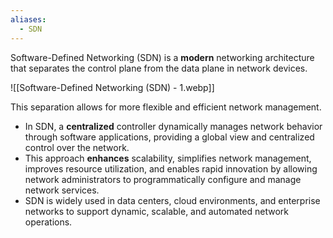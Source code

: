 ```yaml
---
aliases:
  - SDN
---
```

Software-Defined Networking (SDN) is a **modern** networking architecture that separates the control plane from the data plane in network devices.

![[Software-Defined Networking (SDN) - 1.webp]]

This separation allows for more flexible and efficient network management.
- In SDN, a **centralized** controller dynamically manages network behavior through software applications, providing a global view and centralized control over the network.
- This approach **enhances** scalability, simplifies network management, improves resource utilization, and enables rapid innovation by allowing network administrators to programmatically configure and manage network services.
- SDN is widely used in data centers, cloud environments, and enterprise networks to support dynamic, scalable, and automated network operations.